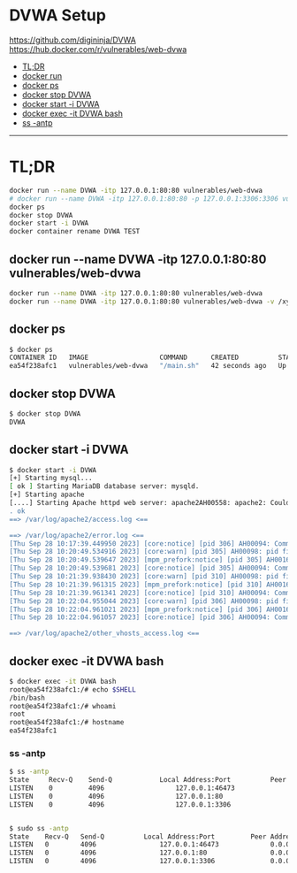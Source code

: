 # DVWA Setup

https://github.com/digininja/DVWA
https://hub.docker.com/r/vulnerables/web-dvwa

- [TL;DR](#tldr)
- [docker run](#docker-run---name-dvwa--itp-1270018080-vulnerablesweb-dvwa)
- [docker ps](#docker-ps)
- [docker stop DVWA](#docker-stop-dvwa)
- [docker start -i DVWA](#docker-start--i-dvwa)
- [docker exec -it DVWA bash](#docker-exec--it-dvwa-bash)
- [ss -antp](#ss--antp)

-------------------------------------------

# TL;DR
```sh
docker run --name DVWA -itp 127.0.0.1:80:80 vulnerables/web-dvwa
# docker run --name DVWA -itp 127.0.0.1:80:80 -p 127.0.0.1:3306:3306 vulnerables/web-dvwa
docker ps
docker stop DVWA
docker start -i DVWA
docker container rename DVWA TEST
```

## docker run --name DVWA -itp 127.0.0.1:80:80 vulnerables/web-dvwa
```sh
docker run --name DVWA -itp 127.0.0.1:80:80 vulnerables/web-dvwa
docker run --name DVWA -itp 127.0.0.1:80:80 vulnerables/web-dvwa -v /xyz/labs/OWASPTop10/:/var/www/html/vuln
```

## docker ps
```sh
$ docker ps
CONTAINER ID   IMAGE                  COMMAND      CREATED          STATUS          PORTS                  NAMES
ea54f238afc1   vulnerables/web-dvwa   "/main.sh"   42 seconds ago   Up 41 seconds   127.0.0.1:80->80/tcp   DVWA
```

## docker stop DVWA
```sh
$ docker stop DVWA 
DVWA
```

## docker start -i DVWA
```sh
$ docker start -i DVWA
[+] Starting mysql...
[ ok ] Starting MariaDB database server: mysqld.
[+] Starting apache
[....] Starting Apache httpd web server: apache2AH00558: apache2: Could not reliably determine the server's fully qualified domain name, using 172.17.0.2. Set the 'ServerName' directive globally to suppress this message
. ok 
==> /var/log/apache2/access.log <==

==> /var/log/apache2/error.log <==
[Thu Sep 28 10:17:39.449950 2023] [core:notice] [pid 306] AH00094: Command line: '/usr/sbin/apache2'
[Thu Sep 28 10:20:49.534916 2023] [core:warn] [pid 305] AH00098: pid file /var/run/apache2/apache2.pid overwritten -- Unclean shutdown of previous Apache run?
[Thu Sep 28 10:20:49.539647 2023] [mpm_prefork:notice] [pid 305] AH00163: Apache/2.4.25 (Debian) configured -- resuming normal operations
[Thu Sep 28 10:20:49.539681 2023] [core:notice] [pid 305] AH00094: Command line: '/usr/sbin/apache2'
[Thu Sep 28 10:21:39.938430 2023] [core:warn] [pid 310] AH00098: pid file /var/run/apache2/apache2.pid overwritten -- Unclean shutdown of previous Apache run?
[Thu Sep 28 10:21:39.961315 2023] [mpm_prefork:notice] [pid 310] AH00163: Apache/2.4.25 (Debian) configured -- resuming normal operations
[Thu Sep 28 10:21:39.961341 2023] [core:notice] [pid 310] AH00094: Command line: '/usr/sbin/apache2'
[Thu Sep 28 10:22:04.955044 2023] [core:warn] [pid 306] AH00098: pid file /var/run/apache2/apache2.pid overwritten -- Unclean shutdown of previous Apache run?
[Thu Sep 28 10:22:04.961021 2023] [mpm_prefork:notice] [pid 306] AH00163: Apache/2.4.25 (Debian) configured -- resuming normal operations
[Thu Sep 28 10:22:04.961057 2023] [core:notice] [pid 306] AH00094: Command line: '/usr/sbin/apache2'

==> /var/log/apache2/other_vhosts_access.log <==
```

## docker exec -it DVWA bash
```sh
$ docker exec -it DVWA bash
root@ea54f238afc1:/# echo $SHELL
/bin/bash
root@ea54f238afc1:/# whoami
root
root@ea54f238afc1:/# hostname
ea54f238afc1
```

### ss -antp
```sh
$ ss -antp
State     Recv-Q    Send-Q            Local Address:Port          Peer Address:Port    Process
LISTEN    0         4096                  127.0.0.1:46473              0.0.0.0:*
LISTEN    0         4096                  127.0.0.1:80                 0.0.0.0:*
LISTEN    0         4096                  127.0.0.1:3306               0.0.0.0:*


$ sudo ss -antp
State    Recv-Q   Send-Q          Local Address:Port         Peer Address:Port   Process
LISTEN   0        4096                127.0.0.1:46473             0.0.0.0:*       users:(("containerd",pid=719,fd=10))
LISTEN   0        4096                127.0.0.1:80                0.0.0.0:*       users:(("docker-proxy",pid=564878,fd=4))
LISTEN   0        4096                127.0.0.1:3306              0.0.0.0:*       users:(("docker-proxy",pid=564849,fd=4))
```

### 
```sh

```

### 
```sh

```

### 
```sh

```

### 
```sh

```

